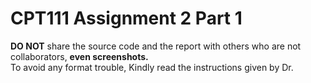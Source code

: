 # CPT111 Assignment 2 Part 1
<b>DO NOT</b> share the source code and the report with others who are not collaborators, <b>even screenshots.</b><br/>
To avoid any format trouble, Kindly read the instructions given by Dr.
